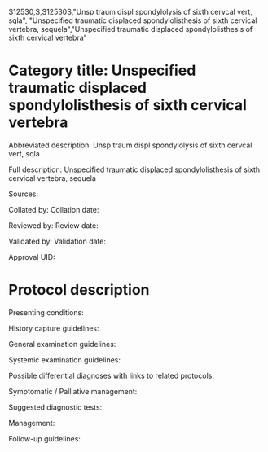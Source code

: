 S12530,S,S12530S,"Unsp traum displ spondylolysis of sixth cervcal vert, sqla", "Unspecified traumatic displaced spondylolisthesis of sixth cervical vertebra, sequela","Unspecified traumatic displaced spondylolisthesis of sixth cervical vertebra"
# Category title: Unspecified traumatic displaced spondylolisthesis of sixth cervical vertebra

Abbreviated description: Unsp traum displ spondylolysis of sixth cervcal vert, sqla

Full description: Unspecified traumatic displaced spondylolisthesis of sixth cervical vertebra, sequela

Sources:

Collated by:
Collation date:

Reviewed by:
Review date:

Validated by:
Validation date:

Approval UID:

# Protocol description

Presenting conditions:

History capture guidelines:

General examination guidelines:

Systemic examination guidelines:

Possible differential diagnoses with links to related protocols:

Symptomatic / Palliative management:

Suggested diagnostic tests:

Management:

Follow-up guidelines:
